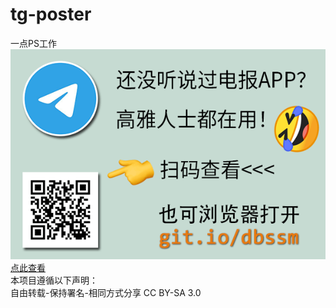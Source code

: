 # tg-poster
一点PS工作 <br>
![图片加载失败，请刷新页面](https://raw.githubusercontent.com/esu-tg/tg-poster/master/little-poster.png) <br>
[点此查看](https://esu-tg.github.io/tg-poster-online) <br>
本项目遵循以下声明： <br>
自由转载-保持署名-相同方式分享 CC BY-SA 3.0
